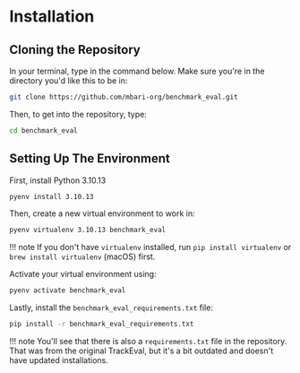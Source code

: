 # Installation

## Cloning the Repository

In your terminal, type in the command below. Make sure you're in the directory you'd like this to be in:

```bash
git clone https://github.com/mbari-org/benchmark_eval.git
```

Then, to get into the repository, type:

```bash
cd benchmark_eval
```

## Setting Up The Environment

First, install Python 3.10.13

```bash
pyenv install 3.10.13
```

Then, create a new virtual environment to work in:

```bash
pyenv virtualenv 3.10.13 benchmark_eval
```

!!! note 
    If you don't have `virtualenv` installed, run `pip install virtualenv` or `brew install virtualenv` (macOS) first.

Activate your virtual environment using:

```bash
pyenv activate benchmark_eval
```

Lastly, install the `benchmark_eval_requirements.txt` file:

```bash
pip install -r benchmark_eval_requirements.txt
```

!!! note
    You'll see that there is also a `requirements.txt` file in the repository. That was from the original TrackEval, but it's a bit outdated and doesn't have updated installations.
